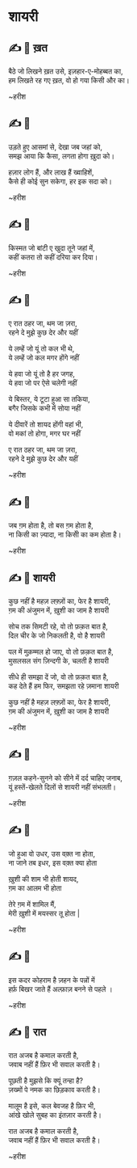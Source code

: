 # शायरी

## :writing_hand: :notebook: ख़त

बैठे जो लिखने ख़त उसे, इज़हार-ए-मोहब्बत का,   
हम लिखते रह गए ख़त, वो हो गया किसी और का।

~हरीश

## :writing_hand: :notebook:

उड़ते हुए आसमां से, देखा जब जहां को,   
समझ आया कि कैसा, लगता होगा ख़ुदा को।

हज़ार लोग हैं, और लाख हैं ख्वाहिशें,   
कैसे ही कोई सुन सकेगा, हर इक सदा को।

~हरीश
## :writing_hand: :notebook:

किस्मत जो बांटी ए खुदा तूने जहां में,   
कहीं कतरा तो कहीं दरिया कर दिया।

~हरीश

## :writing_hand: :notebook:  

ए रात ठहर जा, थम जा ज़रा,   
रहने दे मुझे कुछ देर और यहीं

ये लम्हें जो यूं तो कल भी थे,   
ये लम्हें जो कल मगर होंगे नहीं

ये हवा जो यूं तो है हर जगह,   
ये हवा जो पर ऐसे चलेगी नहीं

ये बिस्तर, ये टूटा हुआ सा तकिया,   
बगैर जिसके कभी में सोया नहीं

ये दीवारें तो शायद होंगी वहां भी,   
वो मकां तो होगा, मगर घर नहीं

ए रात ठहर जा, थम जा ज़रा,   
रहने दे मुझे कुछ देर और यहीं

~हरीश

## :writing_hand: :notebook:

जब ग़म होता है, तो बस ग़म होता है,   
ना किसी का ज़्यादा, ना किसीे का कम होता है। 

~हरीश

## :writing_hand: :notebook: शायरी


कुछ नहीं है महज़ लफ़्ज़ों का, फेर है शायरी,   
ग़म की अंजुमन में, ख़ुशी का जाम है शायरी 

सोच तक सिमटी रहे, वो तो फ़क़त बात है,   
दिल चीर के जो निकलती है, वो है शायरी

पल में मुक़म्मल हो जाए, वो तो फ़क़त बात है,    
मुसलसल संग ज़िन्दगी के, चलती है शायरी  

सीधे ही समझा दें जो, वो तो फ़क़त बात है,   
कह देते हैं हम फिर, समझता रहे ज़माना शायरी 

कुछ नहीं है महज़ लफ़्ज़ों का, फेर है शायरी,    
ग़म की अंजुमन में, ख़ुशी का जाम है शायरी 

~हरीश

## :writing_hand: :notebook:

ग़ज़ल कहने-सुनने को सीने में दर्द चाहिए जनाब,   
यूं हस्तें-खेलते दिलों से शायरी नहीं संभलती।

~हरीश

## :writing_hand: :notebook:

जो हुआ वो उधर, उस वक़्त ना होता,   
ना जाने तब इधर, इस वक़्त क्या होता

ख़ुशी की शाम भी होती शायद,   
ग़म का आलम भी होता

तेरे ग़म में शामिल मैं,    
मेरी ख़ुशी में मयस्सर तू होता | 

~हरीश

## :writing_hand: :notebook:

इस कदर कोहराम है ज़हन के पन्नों में       
हर्फ़ बिखर जाते हैं अल्फ़ाज़ बनने से पहले ।

~हरीश

## :writing_hand: :notebook: रात 

रात अजब है कमाल करती है,   
जवाब नहीं हैं फ़िर भी सवाल करती है।

पूछती है मुझसे कि क्यूं तन्हा है?    
ज़ख्मों पे नमक का छिड़काव करती है।

मालूम है इसे, कल बेवजह है फ़िर भी,   
आंखे खोले सुबह का इंतज़ार करती है।

रात अजब है कमाल करती है,   
जवाब नहीं हैं फ़िर भी सवाल करती है।

~हरीश